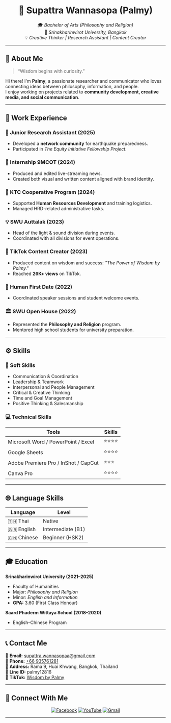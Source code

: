 <!-- PROFILE HEADER -->
<div align="center">


# 💫 Supattra Wannasopa (Palmy)

🎓 *Bachelor of Arts (Philosophy and Religion)*  
📍 *Srinakharinwirot University, Bangkok*  
💡 *Creative Thinker | Research Assistant | Content Creator*

---

</div>

## 🧭 About Me
> “Wisdom begins with curiosity.”  

Hi there! I'm **Palmy**, a passionate researcher and communicator who loves connecting ideas between philosophy, information, and people.  
I enjoy working on projects related to **community development, creative media, and social communication**.

---

## 💼 Work Experience

### 🧪 Junior Research Assistant (2025)
- Developed a **network community** for earthquake preparedness.  
- Participated in *The Equity Initiative Fellowship Project.*

### 🎥 Internship 9MCOT (2024)
- Produced and edited live-streaming news.  
- Created both visual and written content aligned with brand identity.

### 🧩 KTC Cooperative Program (2024)
- Supported **Human Resources Development** and training logistics.  
- Managed HRD-related administrative tasks.

### 💡 SWU Auttalak (2023)
- Head of the light & sound division during events.  
- Coordinated with all divisions for event operations.

### 📱 TikTok Content Creator (2023)
- Produced content on wisdom and success: *"The Power of Wisdom by Palmy."*  
- Reached **26K+ views** on TikTok.

### 🤝 Human First Date (2022)
- Coordinated speaker sessions and student welcome events.

### 🏛️ SWU Open House (2022)
- Represented the **Philosophy and Religion** program.  
- Mentored high school students for university preparation.

---

## ⚙️ Skills

### 💬 Soft Skills
- Communication & Coordination  
- Leadership & Teamwork  
- Interpersonal and People Management  
- Critical & Creative Thinking  
- Time and Goal Management  
- Positive Thinking & Salesmanship  

### 💻 Technical Skills
| Tools | Skills |
|-------|---------|
| Microsoft Word / PowerPoint / Excel | ⭐⭐⭐⭐ |
| Google Sheets | ⭐⭐⭐⭐ |
| Adobe Premiere Pro / InShot / CapCut | ⭐⭐⭐ |
| Canva Pro | ⭐⭐⭐⭐ |

---

## 🌐 Language Skills

| Language | Level |
|-----------|--------|
| 🇹🇭 Thai | Native |
| 🇬🇧 English | Intermediate (B1) |
| 🇨🇳 Chinese | Beginner (HSK2) |

---

## 🎓 Education

**Srinakharinwirot University (2021–2025)**  
- Faculty of Humanities  
- Major: *Philosophy and Religion*  
- Minor: *English and Information*  
- **GPA:** 3.60 (First Class Honour)

**Saard Phaderm Wittaya School (2018–2020)**  
- English–Chinese Program  

---

## 📞 Contact Me

📧 **Email:** [supattra.wannasopaa@gmail.com](mailto:supattra.wannasopaa@gmail.com)  
📱 **Phone:** [+66 935761281](tel:+66935761281)  
📍 **Address:** Rama 9, Huai Khwang, Bangkok, Thailand  
💬 **Line ID:** palmy12816  
🎵 **TikTok:** [Wisdom by Palmy](https://www.tiktok.com/@wisdombypalmy)

---

## 🌈 Connect With Me

<div align="center">

[![Facebook](https://img.shields.io/badge/Facebook-1877F2?style=for-the-badge&logo=facebook&logoColor=white)](https://www.facebook.com/profile.php?id=61574938561919)
[![YouTube](https://img.shields.io/badge/YouTube-FF0000?style=for-the-badge&logo=youtube&logoColor=white)](https://www.youtube.com/@SHISpaces)
[![Gmail](https://img.shields.io/badge/Gmail-D14836?style=for-the-badge&logo=gmail&logoColor=white)](mailto:shi.circles2025@gmail.com)

</div>

---

<div align="cente




